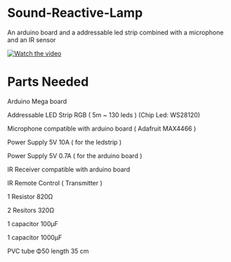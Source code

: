 # Sound-Reactive-Lamp

 Αn arduino board and a addressable led strip combined with a microphone and an IR sensor
 
 [![Watch the video](https://i.imgur.com/mqD0oNe.png)](https://drive.google.com/file/d/12TCb-H93BPny19mBgwc6wDpWEZsnkVzb/view?usp=sharing)


# Parts Needed

Arduino Mega board

Addressable LED Strip RGB ( 5m ~ 130 leds ) (Chip Led: WS28120) 

Microphone compatible with arduino board ( Adafruit MAX4466 )

Power Supply 5V 10A ( for the ledstrip )

Power Supply 5V 0.7A ( for the arduino board )

IR Receiver compatible with arduino board

IR Remote Control ( Transmitter )

1 Resistor 820Ω

2 Resitors 320Ω

1 capacitor 100μF

1 capacitor 1000μF

PVC tube Φ50 length 35 cm
